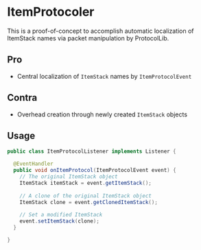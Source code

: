 # ItemProtocoler 

This is a proof-of-concept to accomplish automatic localization of ItemStack names via packet manipulation by ProtocolLib.

## Pro

* Central localization of `ItemStack` names by `ItemProtocolEvent`

## Contra

* Overhead creation through newly created `ItemStack` objects


## Usage

```java
public class ItemProtocolListener implements Listener {

  @EventHandler
  public void onItemProtocol(ItemProtocolEvent event) {
    // The original ItemStack object
    ItemStack itemStack = event.getItemStack();
    
    // A clone of the original ItemStack object
    ItemStack clone = event.getClonedItemStack();
    
    // Set a modified ItemStack
    event.setItemStack(clone);
  }

}
```
